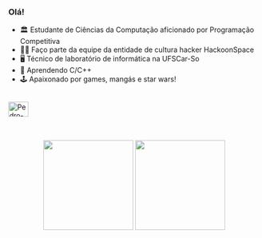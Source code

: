 ### Olá! 

- 🏛  Estudante de Ciências da Computação aficionado por Programação Competitiva
- 👨‍💻 Faço parte da equipe da entidade de cultura hacker HackoonSpace
- 🖥 Técnico de laboratório de informática na UFSCar-So
- 🌱 Aprendendo C/C++
- 🕹 Apaixonado por games, mangás e star wars!

<div style="display: inline_block"><br>
  <img align="center" alt="Pedro-cplusplus" height="30" width="40" src="https://cdn.jsdelivr.net/gh/devicons/devicon/icons/cplusplus/cplusplus-original.svg">
</div>

##

<br>
<div align="center">
  <img height="180em" src="https://github-readme-stats.vercel.app/api?username=pedrohaas&show_icons=true&theme=dark&border_radius=20">
  <img height="180em" src="https://github-readme-stats.vercel.app/api/top-langs/?username=pedrohaas&layout=compact&theme=dark&border_radius=20">
</div>
